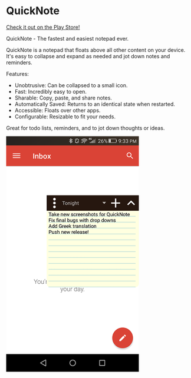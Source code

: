 QuickNote
=========

[Check it out on the Play Store!](https://play.google.com/store/apps/details?id=me.shreyasr.quicknote)

QuickNote - The fastest and easiest notepad ever.

QuickNote is a notepad that floats above all other content on your device. It's easy to collapse and expand as needed  and jot down notes and reminders.

Features:

- Unobtrusive: Can be collapsed to a small icon.
- Fast: Incredibly easy to open.
- Sharable: Copy, paste, and share notes.
- Automatically Saved: Returns to an identical state when restarted.
- Accessible: Floats over other apps.
- Configurable: Resizable to fit your needs.

Great for todo lists, reminders, and to jot down thoughts or ideas.

![Screenshot](https://github.com/anubiann00b/QuickNote/blob/master/screenshots/screen_small.png)
